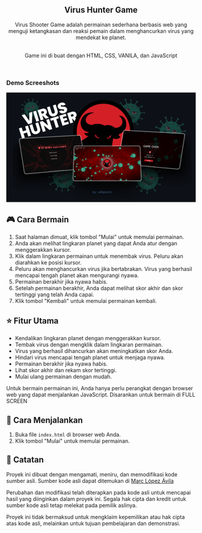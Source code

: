 <div align="center">

  <br />
  <br />

  <h2 align="center">Virus Hunter Game</h2>

Virus Shooter Game adalah permainan sederhana berbasis web yang menguji ketangkasan dan reaksi pemain dalam menghancurkan 
virus yang mendekat ke planet.

 <br /> Game ini di buat dengan HTML, CSS, VANILA, dan JavaScript 


</div>

<br />

### Demo Screeshots

![Unigine Desktop Demo](./Readme-img/Mockup.png "Desktop Demo")

## 🎮 Cara Bermain

1. Saat halaman dimuat, klik tombol "Mulai" untuk memulai permainan.
2. Anda akan melihat lingkaran planet yang dapat Anda atur dengan menggerakkan kursor.
3. Klik dalam lingkaran permainan untuk menembak virus. Peluru akan diarahkan ke posisi kursor.
4. Peluru akan menghancurkan virus jika bertabrakan. Virus yang berhasil mencapai tengah planet akan mengurangi nyawa.
5. Permainan berakhir jika nyawa habis.
6. Setelah permainan berakhir, Anda dapat melihat skor akhir dan skor tertinggi yang telah Anda capai.
7. Klik tombol "Kembali" untuk memulai permainan kembali.

## ⭐ Fitur Utama

- Kendalikan lingkaran planet dengan menggerakkan kursor.
- Tembak virus dengan mengklik dalam lingkaran permainan.
- Virus yang berhasil dihancurkan akan meningkatkan skor Anda.
- Hindari virus mencapai tengah planet untuk menjaga nyawa.
- Permainan berakhir jika nyawa habis.
- Lihat skor akhir dan rekam skor tertinggi.
- Mulai ulang permainan dengan mudah.

Untuk bermain permainan ini, Anda hanya perlu perangkat dengan browser web yang dapat menjalankan JavaScript.
Disarankan untuk bermain di FULL SCREEN

## 🚀 Cara Menjalankan

1. Buka file `index.html` di browser web Anda.
2. Klik tombol "Mulai" untuk memulai permainan.

## 📝 Catatan 
Proyek ini dibuat dengan mengamati, meniru, dan memodifikasi kode sumber asli. Sumber kode asli dapat ditemukan di 
[Marc López Ávila](https://codepen.io/Loopez10)

Perubahan dan modifikasi telah diterapkan pada kode asli untuk mencapai hasil yang diinginkan dalam proyek ini.
Segala hak cipta dan kredit untuk sumber kode asli tetap melekat pada pemilik aslinya.

Proyek ini tidak bermaksud untuk mengklaim kepemilikan atau hak cipta atas kode asli, melainkan untuk tujuan pembelajaran dan demonstrasi.


